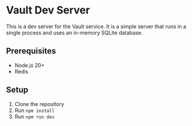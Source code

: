 # Vault Dev Server

This is a dev server for the Vault service. It is a simple server that runs in a single process and uses an in-memory SQLite database.

## Prerequisites

- Node.js 20+
- Redis

## Setup

1. Clone the repository
2. Run `npm install`
3. Run `npm run dev`

